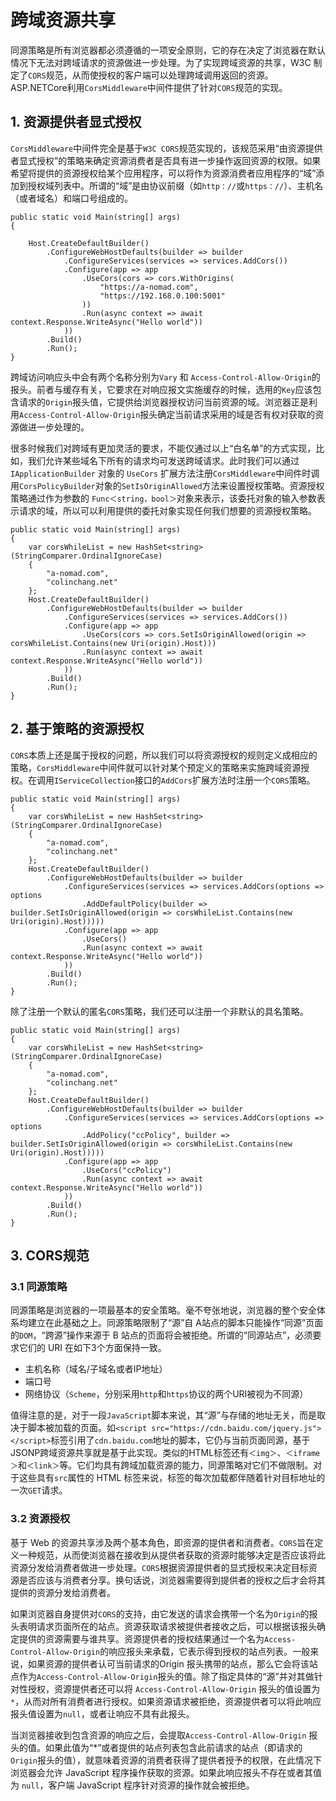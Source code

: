 # 跨域资源共享

同源策略是所有浏览器都必须遵循的一项安全原则，它的存在决定了浏览器在默认情况下无法对跨域请求的资源做进一步处理。为了实现跨域资源的共享，W3C 制定了`CORS`规范，从而使授权的客户端可以处理跨域调用返回的资源。ASP.NETCore利用`CorsMiddleware`中间件提供了针对`CORS`规范的实现。

## 1. 资源提供者显式授权
`CorsMiddleware`中间件完全是基于`W3C CORS`规范实现的，该规范采用“由资源提供者显式授权”的策略来确定资源消费者是否具有进一步操作返回资源的权限。如果希望将提供的资源授权给某个应用程序，可以将作为资源消费者应用程序的“域”添加到授权域列表中。所谓的“域”是由协议前缀（如`http：//`或`https：//`）、主机名（或者域名）和端口号组成的。

```csharp{5,7-10}
public static void Main(string[] args)
{
    
    Host.CreateDefaultBuilder()
        .ConfigureWebHostDefaults(builder => builder
            .ConfigureServices(services => services.AddCors())
            .Configure(app => app
                .UseCors(cors => cors.WithOrigins(
                    "https://a-nomad.com",
                    "https://192.168.0.100:5001"
                ))
                .Run(async context => await context.Response.WriteAsync("Hello world"))
            ))
        .Build()
        .Run();
}
```
跨域访问响应头中会有两个名称分别为`Vary` 和 `Access-Control-Allow-Origin`的报头。前者与缓存有关，它要求在对响应报文实施缓存的时候，选用的`Key`应该包含请求的`Origin`报头值，它提供给浏览器授权访问当前资源的域。浏览器正是利用`Access-Control-Allow-Origin`报头确定当前请求采用的域是否有权对获取的资源做进一步处理的。

很多时候我们对跨域有更加灵活的要求，不能仅通过以上“白名单”的方式实现，比如，我们允许某些域名下所有的请求均可发送跨域请求。此时我们可以通过 `IApplicationBuilder` 对象的 `UseCors` 扩展方法注册`CorsMiddleware`中间件时调用`CorsPolicyBuilder`对象的`SetIsOriginAllowed`方法来设置授权策略。资源授权策略通过作为参数的 `Func＜string，bool＞`对象来表示，该委托对象的输入参数表示请求的域，所以可以利用提供的委托对象实现任何我们想要的资源授权策略。

```csharp{3-7,10,12}
public static void Main(string[] args)
{
    var corsWhileList = new HashSet<string>(StringComparer.OrdinalIgnoreCase)
    {
        "a-nomad.com",
        "colinchang.net"
    };
    Host.CreateDefaultBuilder()
        .ConfigureWebHostDefaults(builder => builder
            .ConfigureServices(services => services.AddCors())
            .Configure(app => app
                .UseCors(cors => cors.SetIsOriginAllowed(origin => corsWhileList.Contains(new Uri(origin).Host)))
                .Run(async context => await context.Response.WriteAsync("Hello world"))
            ))
        .Build()
        .Run();
}
```

## 2. 基于策略的资源授权
`CORS`本质上还是属于授权的问题，所以我们可以将资源授权的规则定义成相应的策略，`CorsMiddleware`中间件就可以针对某个预定义的策略来实施跨域资源授权。在调用`IServiceCollection`接口的`AddCors`扩展方法时注册一个`CORS`策略。

```csharp{10-11,13}
public static void Main(string[] args)
{
    var corsWhileList = new HashSet<string>(StringComparer.OrdinalIgnoreCase)
    {
        "a-nomad.com",
        "colinchang.net"
    };
    Host.CreateDefaultBuilder()
        .ConfigureWebHostDefaults(builder => builder
            .ConfigureServices(services => services.AddCors(options => options
                .AddDefaultPolicy(builder => builder.SetIsOriginAllowed(origin => corsWhileList.Contains(new Uri(origin).Host)))))
            .Configure(app => app
                .UseCors()
                .Run(async context => await context.Response.WriteAsync("Hello world"))
            ))
        .Build()
        .Run();
}
```
除了注册一个默认的匿名`CORS`策略，我们还可以注册一个非默认的具名策略。
```csharp{10-11,13}
public static void Main(string[] args)
{
    var corsWhileList = new HashSet<string>(StringComparer.OrdinalIgnoreCase)
    {
        "a-nomad.com",
        "colinchang.net"
    };
    Host.CreateDefaultBuilder()
        .ConfigureWebHostDefaults(builder => builder
            .ConfigureServices(services => services.AddCors(options => options
                .AddPolicy("ccPolicy", builder => builder.SetIsOriginAllowed(origin => corsWhileList.Contains(new Uri(origin).Host)))))
            .Configure(app => app
                .UseCors("ccPolicy")
                .Run(async context => await context.Response.WriteAsync("Hello world"))
            ))
        .Build()
        .Run();
}
```

## 3. CORS规范
### 3.1 同源策略
同源策略是浏览器的一项最基本的安全策略。毫不夸张地说，浏览器的整个安全体系均建立在此基础之上。同源策略限制了“源”自 A站点的脚本只能操作“同源”页面的`DOM`，“跨源”操作来源于 B 站点的页面将会被拒绝。所谓的“同源站点”，必须要求它们的 URI 在如下3个方面保持一致。
* 主机名称（域名/子域名或者IP地址）
* 端口号
* 网络协议（`Scheme`，分别采用`http`和`https`协议的两个URI被视为不同源）

值得注意的是，对于一段`JavaScript`脚本来说，其“源”与存储的地址无关，而是取决于脚本被加载的页面。如`<script src="https://cdn.baidu.com/jquery.js"></script>`标签引用了`cdn.baidu.com`地址的脚本，它仍与当前页面同源，基于JSONP跨域资源共享就是基于此实现。类似的HTML标签还有`＜img＞`、`＜iframe＞`和`＜link＞`等。它们均具有跨域加载资源的能力，同源策略对它们不做限制。对于这些具有`src`属性的 HTML 标签来说，标签的每次加载都伴随着针对目标地址的一次`GET`请求。

### 3.2 资源授权
基于 Web 的资源共享涉及两个基本角色，即资源的提供者和消费者。`CORS`旨在定义一种规范，从而使浏览器在接收到从提供者获取的资源时能够决定是否应该将此资源分发给消费者做进一步处理。`CORS`根据资源提供者的显式授权来决定目标资源是否应该与消费者分享。换句话说，浏览器需要得到提供者的授权之后才会将其提供的资源分发给消费者。

如果浏览器自身提供对`CORS`的支持，由它发送的请求会携带一个名为`Origin`的报头表明请求页面所在的站点。资源获取请求被提供者接收之后，可以根据该报头确定提供的资源需要与谁共享。资源提供者的授权结果通过一个名为`Access-Control-Allow-Origin`的响应报头来承载，它表示得到授权的站点列表。一般来说，如果资源的提供者认可当前请求的Origin 报头携带的站点，那么它会将该站点作为`Access-Control-Allow-Origin`报头的值。除了指定具体的“源”并对其做针对性授权，资源提供者还可以将 `Access-Control-Allow-Origin` 报头的值设置为`*`，从而对所有消费者进行授权。如果资源请求被拒绝，资源提供者可以将此响应报头值设置为`null`，或者让响应不具有此报头。

当浏览器接收到包含资源的响应之后，会提取`Access-Control-Allow-Origin` 报头的值。如果此值为“*”或者提供的站点列表包含此前请求的站点（即请求的`Origin`报头的值），就意味着资源的消费者获得了提供者授予的权限，在此情况下浏览器会允许 JavaScript 程序操作获取的资源。如果此响应报头不存在或者其值为 `null`，客户端 JavaScript 程序针对资源的操作就会被拒绝。